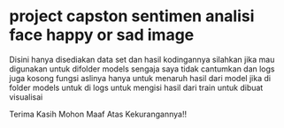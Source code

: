 # project capston sentimen analisi face happy or sad image

Disini hanya disediakan data set dan hasil kodingannya silahkan jika mau digunakan untuk difolder models sengaja saya tidak cantumkan dan logs juga kosong
fungsi aslinya hanya untuk menaruh hasil dari model jika di folder models untuk di logs untuk mengisi hasil dari train untuk dibuat visualisai

Terima Kasih Mohon Maaf Atas Kekurangannya!!
